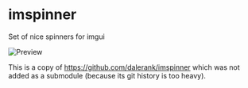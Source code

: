# imspinner
Set of nice spinners for imgui

![Preview](spinners.gif)


This is a copy of https://github.com/dalerank/imspinner
which was not added as a submodule (because its git history is too heavy).

